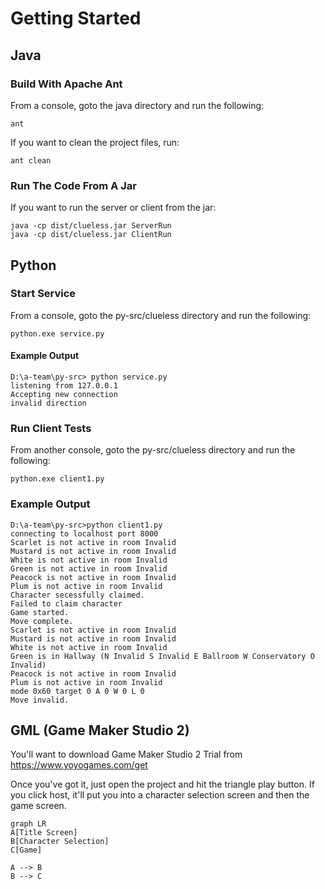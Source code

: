 # Getting Started

## Java
### Build With Apache Ant
From a console, goto the java directory and run the following:

    ant

If you want to clean the project files, run:

    ant clean

### Run The Code From A Jar
If you want to run the server or client from the jar:

    java -cp dist/clueless.jar ServerRun
    java -cp dist/clueless.jar ClientRun

## Python
### Start Service
From a console, goto the py-src/clueless directory and run the following:

    python.exe service.py
#### Example Output

    D:\a-team\py-src> python service.py
    listening from 127.0.0.1
    Accepting new connection
    invalid direction

### Run Client Tests
From another console, goto the py-src/clueless directory and run the following:

    python.exe client1.py

### Example Output
    D:\a-team\py-src>python client1.py
    connecting to localhost port 8000
    Scarlet is not active in room Invalid
    Mustard is not active in room Invalid
    White is not active in room Invalid
    Green is not active in room Invalid
    Peacock is not active in room Invalid
    Plum is not active in room Invalid
    Character secessfully claimed.
    Failed to claim character
    Game started.
    Move complete.
    Scarlet is not active in room Invalid
    Mustard is not active in room Invalid
    White is not active in room Invalid
    Green is in Hallway (N Invalid S Invalid E Ballroom W Conservatory O Invalid)
    Peacock is not active in room Invalid
    Plum is not active in room Invalid
    mode 0x60 target 0 A 0 W 0 L 0
    Move invalid.
## GML (Game Maker Studio 2)
You'll want to download Game Maker Studio 2 Trial from https://www.yoyogames.com/get

Once you've got it, just open the project and hit the triangle play button. If you click host, it'll put you into a character selection screen and then the game screen.

```mermaid
graph LR
A[Title Screen]
B[Character Selection]
C[Game]

A --> B
B --> C
```
